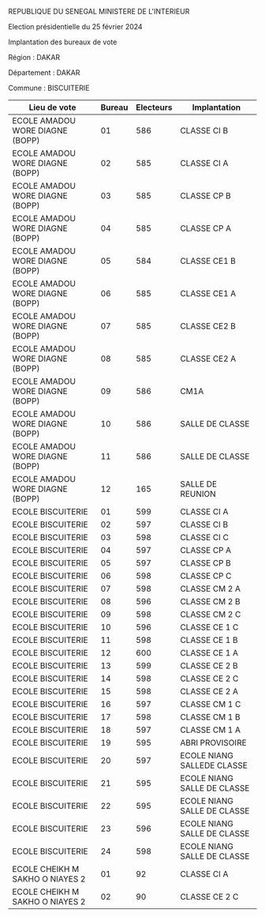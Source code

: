 REPUBLIQUE DU SENEGAL MINISTERE DE L'INTERIEUR

Election présidentielle du 25 février 2024

Implantation des bureaux de vote

Région : DAKAR

Département : DAKAR

Commune : BISCUITERIE

| Lieu de vote | Bureau | Electeurs | Implantation |
| - | - | - | - |
| ECOLE AMADOU WORE DIAGNE (BOPP) | 01 | 586 | CLASSE CI B |
| ECOLE AMADOU WORE DIAGNE (BOPP) | 02 | 585 | CLASSE CI A |
| ECOLE AMADOU WORE DIAGNE (BOPP) | 03 | 585 | CLASSE CP B |
| ECOLE AMADOU WORE DIAGNE (BOPP) | 04 | 585 | CLASSE CP A |
| ECOLE AMADOU WORE DIAGNE (BOPP) | 05 | 584 | CLASSE CE1 B |
| ECOLE AMADOU WORE DIAGNE (BOPP) | 06 | 585 | CLASSE CE1 A |
| ECOLE AMADOU WORE DIAGNE (BOPP) | 07 | 585 | CLASSE CE2 B |
| ECOLE AMADOU WORE DIAGNE (BOPP) | 08 | 585 | CLASSE CE2 A |
| ECOLE AMADOU WORE DIAGNE (BOPP) | 09 | 586 | CM1A |
| ECOLE AMADOU WORE DIAGNE (BOPP) | 10 | 586 | SALLE DE CLASSE |
| ECOLE AMADOU WORE DIAGNE (BOPP) | 11 | 586 | SALLE DE CLASSE |
| ECOLE AMADOU WORE DIAGNE (BOPP) | 12 | 165 | SALLE DE REUNION |
| ECOLE BISCUITERIE | 01 | 599 | CLASSE CI A |
| ECOLE BISCUITERIE | 02 | 597 | CLASSE CI B |
| ECOLE BISCUITERIE | 03 | 598 | CLASSE CI C |
| ECOLE BISCUITERIE | 04 | 597 | CLASSE CP A |
| ECOLE BISCUITERIE | 05 | 597 | CLASSE CP B |
| ECOLE BISCUITERIE | 06 | 598 | CLASSE CP C |
| ECOLE BISCUITERIE | 07 | 598 | CLASSE CM 2 A |
| ECOLE BISCUITERIE | 08 | 596 | CLASSE CM 2 B |
| ECOLE BISCUITERIE | 09 | 598 | CLASSE CM 2 C |
| ECOLE BISCUITERIE | 10 | 596 | CLASSE CE 1 C |
| ECOLE BISCUITERIE | 11 | 598 | CLASSE CE 1 B |
| ECOLE BISCUITERIE | 12 | 600 | CLASSE CE 1 A |
| ECOLE BISCUITERIE | 13 | 599 | CLASSE CE 2 B |
| ECOLE BISCUITERIE | 14 | 598 | CLASSE CE 2 C |
| ECOLE BISCUITERIE | 15 | 598 | CLASSE CE 2 A |
| ECOLE BISCUITERIE | 16 | 597 | CLASSE CM 1 C |
| ECOLE BISCUITERIE | 17 | 598 | CLASSE CM 1 B |
| ECOLE BISCUITERIE | 18 | 597 | CLASSE CM 1 A |
| ECOLE BISCUITERIE | 19 | 595 | ABRI PROVISOIRE |
| ECOLE BISCUITERIE | 20 | 597 | ECOLE NIANG SALLEDE CLASSE |
| ECOLE BISCUITERIE | 21 | 595 | ECOLE NIANG SALLE DE CLASSE |
| ECOLE BISCUITERIE | 22 | 595 | ECOLE NIANG SALLE DE CLASSE |
| ECOLE BISCUITERIE | 23 | 596 | ECOLE NIANG SALLE DE CLASSE |
| ECOLE BISCUITERIE | 24 | 598 | ECOLE NIANG SALLE DE CLASSE |
| ECOLE CHEIKH M SAKHO O NIAYES 2 | 01 | 92 | CLASSE CI A |
| ECOLE CHEIKH M SAKHO O NIAYES 2 | 02 | 90 | CLASSE CE 2 C |

<!-- PageNumber="1/43" -->
